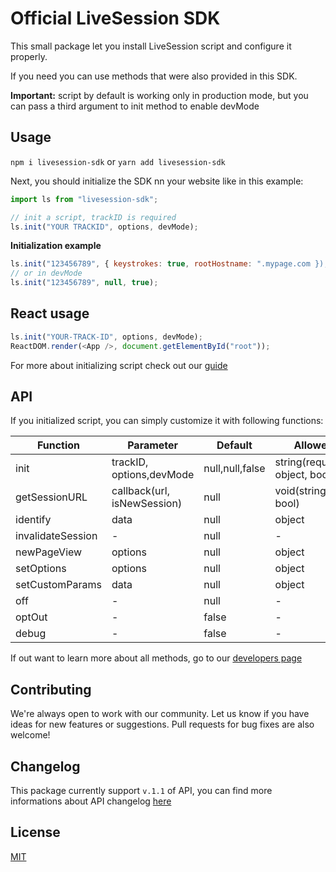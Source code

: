 # Official LiveSession SDK

This small package let you install LiveSession script and configure it properly.

If you need you can use methods that were also provided in this SDK.

**Important:** script by default is working only in production mode, but you can pass a third argument to init method to enable devMode

## Usage

`npm i livesession-sdk` or `yarn add livesession-sdk`

Next, you should initialize the SDK nn your website like in this example:

```javascript
import ls from "livesession-sdk";

// init a script, trackID is required
ls.init("YOUR TRACKID", options, devMode);
```

**Initialization example**

```javascript
ls.init("123456789", { keystrokes: true, rootHostname: ".mypage.com });
// or in devMode
ls.init("123456789", null, true);
```

## React usage

```javascript
ls.init("YOUR-TRACK-ID", options, devMode);
ReactDOM.render(<App />, document.getElementById("root"));
```

For more about initializing script check out our [guide](https://developers.livesession.io/javascript-api/configuration/)

## API

If you initialized script, you can simply customize it with following functions:

| Function          | Parameter                   | Default         | Allowed                        |
| ----------------- | --------------------------- | --------------- | ------------------------------ |
| init              | trackID, options,devMode    | null,null,false | string(required), object, bool |
| getSessionURL     | callback(url, isNewSession) | null            | void(string, bool)             |
| identify          | data                        | null            | object                         |
| invalidateSession | -                           | null            | -                              |
| newPageView       | options                     | null            | object                         |
| setOptions        | options                     | null            | object                         |
| setCustomParams   | data                        | null            | object                         |
| off               | -                           | null            | -                              |
| optOut            | -                           | false           | -                              |
| debug             | -                           | false           | -                              |

If out want to learn more about all methods, go to our [developers page](https://developers.livesession.io/javascript-api/methods/)

## Contributing

We're always open to work with our community. Let us know if you have ideas for new features or suggestions. Pull requests for bug fixes are also welcome!

## Changelog

This package currently support `v.1.1` of API, you can find more informations about API changelog [here](https://developers.livesession.io/getting-started/changelog/)

## License

[MIT](https://github.com/livesession/livesession-sdk/blob/master/LICENSE)
